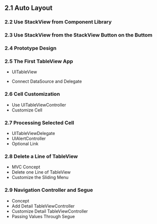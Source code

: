 ## 2.1 Auto Layout

### 2.2 Use StackView from Component Library

### 2.3 Use StackView from the StackView Button on the Buttom

### 2.4 Prototype Design

### 2.5 The First TableView App

* UITableView


* Connect DataSource and Delegate

### 2.6 Cell Customization

* Use UITableViewController
* Customize Cell

### 2.7 Processing Selected Cell

* UITableViewDelegate
* UIAlertController
* Optional Link

### 2.8 Delete a Line of TableView

* MVC Concept
* Delete one Line of TableView
* Customize the Sliding Menu

### 2.9 Navigation Controller and Segue

* Concept
* Add Detail TableViewController
* Customize Detail TableViewController
* Passing Values Through Segue